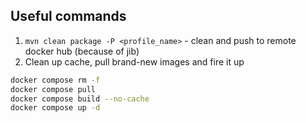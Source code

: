 ## Useful commands

1. `mvn clean package -P <profile_name>` - clean and push to remote docker hub (because of jib)
2. Clean up cache, pull brand-new images and fire it up
```bash
docker compose rm -f
docker compose pull
docker compose build --no-cache
docker compose up -d
```

